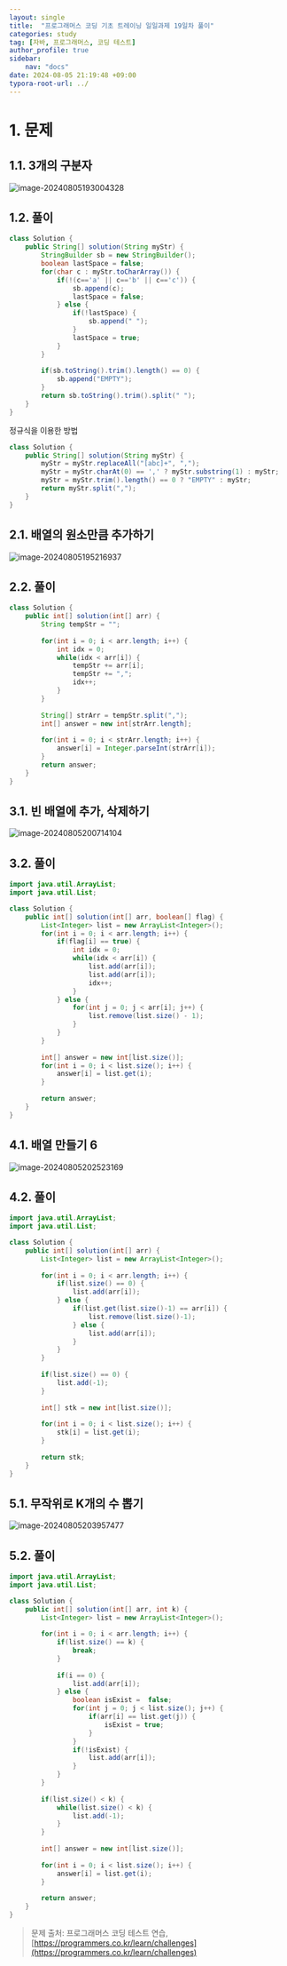 ```yaml
---
layout: single
title:  "프로그래머스 코딩 기초 트레이닝 일일과제 19일차 풀이"
categories: study
tag: [자바, 프로그래머스, 코딩 테스트]
author_profile: true
sidebar:
    nav: "docs"
date: 2024-08-05 21:19:48 +09:00
typora-root-url: ../
---
```








# 1. 문제



## 1.1. 3개의 구분자

![image-20240805193004328](/images/2024-08-04-practice-programmers-19/image-20240805193004328.png)



## 1.2. 풀이

```java
class Solution {
    public String[] solution(String myStr) {
    	StringBuilder sb = new StringBuilder();
    	boolean lastSpace = false;
    	for(char c : myStr.toCharArray()) {
    		if(!(c=='a' || c=='b' || c=='c')) {
    			sb.append(c);
    			lastSpace = false;
    		} else {
    			if(!lastSpace) {
    				sb.append(" ");
    			}
    			lastSpace = true;
    		}
    	}
    	
    	if(sb.toString().trim().length() == 0) {
    		sb.append("EMPTY");
    	}
    	return sb.toString().trim().split(" ");
    }
}
```



정규식을 이용한 방법

```JAVA
class Solution {
    public String[] solution(String myStr) {
    	myStr = myStr.replaceAll("[abc]+", ",");
    	myStr = myStr.charAt(0) == ',' ? myStr.substring(1) : myStr;
    	myStr = myStr.trim().length() == 0 ? "EMPTY" : myStr;
    	return myStr.split(",");
    }
}
```







## 2.1. 배열의 원소만큼 추가하기

![image-20240805195216937](/images/2024-08-04-practice-programmers-19/image-20240805195216937.png)



## 2.2. 풀이

```java
class Solution {
    public int[] solution(int[] arr) {
    	String tempStr = "";
    	
    	for(int i = 0; i < arr.length; i++) {
    		int idx = 0;
    		while(idx < arr[i]) {
    			tempStr += arr[i];
    			tempStr += ",";
    			idx++;
    		}
    	}
    	
    	String[] strArr = tempStr.split(",");
    	int[] answer = new int[strArr.length];
    	
    	for(int i = 0; i < strArr.length; i++) {
    		answer[i] = Integer.parseInt(strArr[i]);
    	}
    	return answer;
    }
}
```





## 3.1. 빈 배열에 추가, 삭제하기

![image-20240805200714104](/images/2024-08-04-practice-programmers-19/image-20240805200714104.png)



## 3.2. 풀이

```java
import java.util.ArrayList;
import java.util.List;

class Solution {
    public int[] solution(int[] arr, boolean[] flag) {
    	List<Integer> list = new ArrayList<Integer>();
    	for(int i = 0; i < arr.length; i++) {
    		if(flag[i] == true) {
    			int idx = 0;
    			while(idx < arr[i]) {
    				list.add(arr[i]);
    				list.add(arr[i]);
    				idx++;
    			}
			} else {
				for(int j = 0; j < arr[i]; j++) {
					list.remove(list.size() - 1);
				}
			}
    	}
    	
    	int[] answer = new int[list.size()];
    	for(int i = 0; i < list.size(); i++) {
    		answer[i] = list.get(i);
    	}
    	
    	return answer;
    }
}
```





## 4.1. 배열 만들기 6

![image-20240805202523169](/images/2024-08-04-practice-programmers-19/image-20240805202523169.png)



## 4.2. 풀이

```java
import java.util.ArrayList;
import java.util.List;

class Solution {
    public int[] solution(int[] arr) {
    	List<Integer> list = new ArrayList<Integer>();
    	
    	for(int i = 0; i < arr.length; i++) {
    		if(list.size() == 0) { 
    			list.add(arr[i]);
    		} else {
    			if(list.get(list.size()-1) == arr[i]) {
    				list.remove(list.size()-1);
    			} else {
    				list.add(arr[i]);
    			}
    		}
    	}
    	
    	if(list.size() == 0) {
    		list.add(-1);
    	}
    	
    	int[] stk = new int[list.size()];
    	
    	for(int i = 0; i < list.size(); i++) {
    		stk[i] = list.get(i);
    	}
    	
    	return stk;
    }
}
```





## 5.1. 무작위로 K개의 수 뽑기

![image-20240805203957477](/images/2024-08-04-practice-programmers-19/image-20240805203957477.png)



## 5.2. 풀이

```java
import java.util.ArrayList;
import java.util.List;

class Solution {
    public int[] solution(int[] arr, int k) {
    	List<Integer> list = new ArrayList<Integer>();
    	
    	for(int i = 0; i < arr.length; i++) {
    		if(list.size() == k) {
    			break;
    		}
    		
    		if(i == 0) {
    			list.add(arr[i]);
    		} else {
    			boolean isExist =  false;
    			for(int j = 0; j < list.size(); j++) {
    				if(arr[i] == list.get(j)) {
    					isExist = true;
    				}
    			}
    			if(!isExist) {
    				list.add(arr[i]);
    			}
    		}
    	}
    	
    	if(list.size() < k) {
    		while(list.size() < k) {
    			list.add(-1);
    		}
    	}
    	
    	int[] answer = new int[list.size()];
    	
    	for(int i = 0; i < list.size(); i++) {
    		answer[i] = list.get(i);
    	}
    	
    	return answer;
    }
}
```





> 문제 출처: 프로그래머스 코딩 테스트 연습, [https://programmers.co.kr/learn/challenges](https://programmers.co.kr/learn/challenges)
